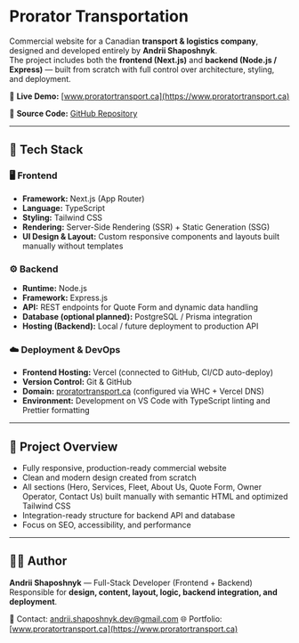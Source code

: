 # Prorator Transportation

Commercial website for a Canadian **transport & logistics company**, designed and developed entirely by **Andrii Shaposhnyk**.  
The project includes both the **frontend (Next.js)** and **backend (Node.js / Express)** — built from scratch with full control over architecture, styling, and deployment.

🔗 **Live Demo:** [www.proratortransport.ca](https://www.proratortransport.ca)

📂 **Source Code:** [GitHub Repository](https://github.com/AndriiShaposhnyk/prorator-transport)

---

## 🚀 Tech Stack

### 🖥️ Frontend
- **Framework:** Next.js (App Router)
- **Language:** TypeScript
- **Styling:** Tailwind CSS
- **Rendering:** Server-Side Rendering (SSR) + Static Generation (SSG)
- **UI Design & Layout:** Custom responsive components and layouts built manually without templates

### ⚙️ Backend
- **Runtime:** Node.js
- **Framework:** Express.js
- **API:** REST endpoints for Quote Form and dynamic data handling
- **Database (optional planned):** PostgreSQL / Prisma integration
- **Hosting (Backend):** Local / future deployment to production API

### ☁️ Deployment & DevOps
- **Frontend Hosting:** Vercel (connected to GitHub, CI/CD auto-deploy)
- **Version Control:** Git & GitHub
- **Domain:** [proratortransport.ca](https://www.proratortransport.ca) (configured via WHC + Vercel DNS)
- **Environment:** Development on VS Code with TypeScript linting and Prettier formatting

---

## 💼 Project Overview
- Fully responsive, production-ready commercial website
- Clean and modern design created from scratch
- All sections (Hero, Services, Fleet, About Us, Quote Form, Owner Operator, Contact Us) built manually with semantic HTML and optimized Tailwind CSS
- Integration-ready structure for backend API and database
- Focus on SEO, accessibility, and performance

---

## 👨‍💻 Author
**Andrii Shaposhnyk** — Full-Stack Developer (Frontend + Backend)  
Responsible for **design, content, layout, logic, backend integration, and deployment**.

📧 Contact: [andrii.shaposhnyk.dev@gmail.com](mailto:andrii.shaposhnyk.dev@gmail.com)
🌐 Portfolio: [www.proratortransport.ca](https://www.proratortransport.ca)
